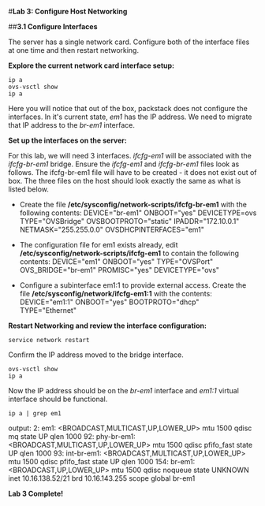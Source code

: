 #**Lab 3: Configure Host Networking**

##**3.1 Configure Interfaces**

The server has a single network card. Configure both of the interface files at one time and then restart networking.

**Explore the current network card interface setup:**

    ip a
    ovs-vsctl show
    ip a
    
Here you will notice that out of the box, packstack does not configure the interfaces.  In it's current state, *em1* has the IP address.  We need to migrate that IP address to the *br-em1* interface.

**Set up the interfaces on the server:**

For this lab, we will need 3 interfaces.  *ifcfg-em1* will be associated with the *ifcfg-br-em1* bridge. Ensure the *ifcfg-em1* and *ifcfg-br-em1* files look as follows.  The ifcfg-br-em1 file will have to be created - it does not exist out of box.  The three files on the host should look exactly the same as what is listed below.

* Create the file **/etc/sysconfig/network-scripts/ifcfg-br-em1** with the following contents:
    DEVICE="br-em1"
    ONBOOT="yes"
    DEVICETYPE=ovs
    TYPE="OVSBridge"
    OVSBOOTPROTO="static"
    IPADDR="172.10.0.1"
    NETMASK="255.255.0.0"
    OVSDHCPINTERFACES="em1"

* The configuration file for em1 exists already, edit **/etc/sysconfig/network-scripts/ifcfg-em1** to contain the following contents:
    DEVICE="em1"
    ONBOOT="yes"
    TYPE="OVSPort"
    OVS_BRIDGE="br-em1"
    PROMISC="yes"
    DEVICETYPE="ovs"
    
* Configure a subinterface em1:1 to provide external access. Create the file **/etc/sysconfig/network/ifcfg-em1:1** with the contents:
    DEVICE="em1:1"
    ONBOOT="yes"
    BOOTPROTO="dhcp"
    TYPE="Ethernet"

**Restart Networking and review the interface configuration:**

    service network restart

Confirm the IP address moved to the bridge interface.

    ovs-vsctl show
    ip a
    
Now the IP address should be on the *br-em1* interface and *em1:1* virtual interface should be functional.
          
    ip a | grep em1
output:
    2: em1: <BROADCAST,MULTICAST,UP,LOWER_UP> mtu 1500 qdisc mq state UP qlen 1000
    92: phy-br-em1: <BROADCAST,MULTICAST,UP,LOWER_UP> mtu 1500 qdisc pfifo_fast state UP qlen 1000
    93: int-br-em1: <BROADCAST,MULTICAST,UP,LOWER_UP> mtu 1500 qdisc pfifo_fast state UP qlen 1000
    154: br-em1: <BROADCAST,UP,LOWER_UP> mtu 1500 qdisc noqueue state UNKNOWN 
    inet 10.16.138.52/21 brd 10.16.143.255 scope global br-em1

**Lab 3 Complete!**

<!--BREAK-->

